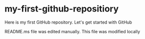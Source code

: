 # my-first-github-repositiory
Here is my first GitHub repository. Let's get started with GitHub

README.ms file was edited manually. This file was modified locally
